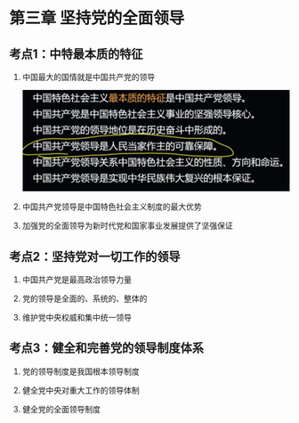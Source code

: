 # 第三章 坚持党的全面领导

## 考点1：中特最本质的特征

1. 中国最大的国情就是中国共产党的领导 

    ![alt text](image-6.png)

2. 中国共产党领导是中国特色社会主义制度的最大优势

3. 加强党的全面领导为新时代党和国家事业发展提供了坚强保证

## 考点2：坚持党对一切工作的领导

1. 中国共产党是最高政治领导力量

2. 党的领导是全面的、系统的、整体的

3. 维护党中央权威和集中统一领导

## 考点3：健全和完善党的领导制度体系

1. 党的领导制度是我国根本领导制度

2. 健全党中央对重大工作的领导体制

3. 健全党的全面领导制度